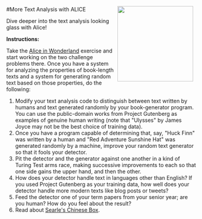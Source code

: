 
#More Text Analysis with ALICE
<img src="https://girlsunderground.files.wordpress.com/2014/11/2873125085_239aa74ba2.jpg" width="200px" align="right" hspace="10">

Dive deeper into the text analysis looking glass with Alice!

**Instructions:**

Take the [Alice in Wonderland](https://github.com/learn-co-curriculum/cssi-5-python-alice) exercise and start working on the two challenge problems there. Once you have a system for analyzing the properties of book-length texts and a system for generating random text based on those properties, do the following:

1. Modify your text analysis code to distinguish between text written by humans and text generated randomly by your book-generator program. You can use the public-domain works from Project Gutenberg as examples of genuine human writing (note that "Ulysses" by James Joyce may not be the best choice of training data).
2. Once you have a program capable of determining that, say, "Huck Finn" was written by a human and "Red Adventure Sunshine Hat" was generated randomly by a machine, improve your random text generator so that it fools your detector.
3. Pit the detector and the generator against one another in a kind of Turing Test arms race, making successive improvements to each so that one side gains the upper hand, and then the other.
4. How does your detector handle text in languages other than English? If you used Project Gutenberg as your training data, how well does your detector handle more modern texts like blog posts or tweets?
5. Feed the detector one of your term papers from your senior year; are you human? How do you feel about the result?
6. Read about [Searle's Chinese Box](https://en.wikipedia.org/wiki/Chinese_room).
